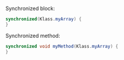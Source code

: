 Synchronized block:
```java
synchronized(Klass.myArray) {
}
```

Synchronized method:
```java
synchronized void myMethod(Klass.myArray) {
}
```